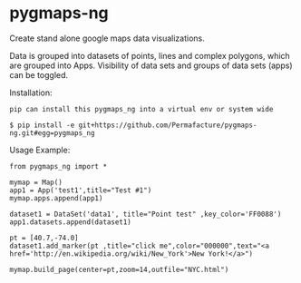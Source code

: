pygmaps-ng
======

Create stand alone google maps data visualizations.

Data is grouped into datasets of points, lines and complex polygons, which are grouped into Apps.  Visibility of data sets and groups of data sets (apps) can be toggled.

Installation:

    pip can install this pygmaps_ng into a virtual env or system wide

    $ pip install -e git+https://github.com/Permafacture/pygmaps-ng.git#egg=pygmaps_ng

Usage Example:

    from pygmaps_ng import *
    
    mymap = Map()
    app1 = App('test1',title="Test #1")
    mymap.apps.append(app1)

    dataset1 = DataSet('data1', title="Point test" ,key_color='FF0088')
    app1.datasets.append(dataset1)

    pt = [40.7,-74.0]
    dataset1.add_marker(pt ,title="click me",color="000000",text="<a href='http://en.wikipedia.org/wiki/New_York'>New York!</a>")

    mymap.build_page(center=pt,zoom=14,outfile="NYC.html")
